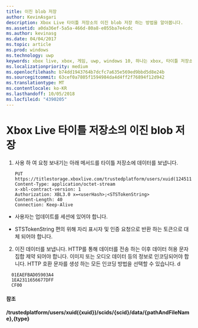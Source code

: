 ```yaml
---
title: 이진 blob 저장
author: KevinAsgari
description: Xbox Live 타이틀 저장소의 이진 blob 저장 하는 방법을 알아봅니다.
ms.assetid: a0da36ef-5a5a-466d-80a8-e055ba7e4cdc
ms.author: kevinasg
ms.date: 04/04/2017
ms.topic: article
ms.prod: windows
ms.technology: uwp
keywords: xbox live, xbox, 게임, uwp, windows 10, 하나는 xbox, 타이틀 저장소
ms.localizationpriority: medium
ms.openlocfilehash: b74dd1943764b7dcfc7a635e569ed9bbd5d8e24b
ms.sourcegitcommit: 63cef0a7805f1594984da4d4ff2f76894f12d942
ms.translationtype: MT
ms.contentlocale: ko-KR
ms.lasthandoff: 10/05/2018
ms.locfileid: "4390205"
---
```

# <a name="storing-a-binary-blob-in-xbox-live-title-storage"></a>Xbox Live 타이틀 저장소의 이진 blob 저장

1.  사용 하 여 요청 보내기는 아래 메서드를 타이틀 저장소에 데이터를 보냅니다.

        PUT https://titlestorage.xboxlive.com/trustedplatform/users/xuid(1245111)/scids/{scid}/data/lastturn.bin,binary              
        Content-Type: application/octet-stream
        x-xbl-contract-version: 1
        Authorization: XBL3.0 x=<userHash>;<STSTokenString>
        Content-Length: 40
        Connection: Keep-Alive


-   사용자는 업데이트를 세션에 있어야 합니다.

-   STSTokenString 편의 위해 자리 표시자 및 인증 요청으로 반환 하는 토큰으로 대체 되어야 합니다.

2.  이진 데이터를 보냅니다. HTTP를 통해 데이터를 전송 하는 이후 데이터 허용 문자 집합 제약 되어야 합니다. 이미지 또는 오디오 데이터 등의 정보로 인코딩되어야 합니다. HTTP 호환 문자를 생성 하는 모든 인코딩 방법을 선택할 수 있습니다.
d
```
  01EAEFBAD05903A4
  1EA2311656677DFF
  CF00
```

#### <a name="reference"></a>참조

**/trustedplatform/users/xuid({xuid})/scids/{scid}/data/{pathAndFileName},{type}**
